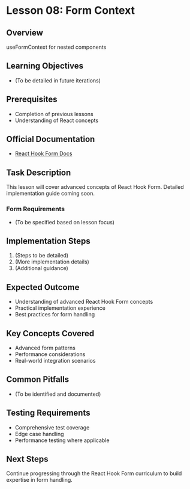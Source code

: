 # Lesson 08: Form Context

## Overview
useFormContext for nested components

## Learning Objectives
- (To be detailed in future iterations)

## Prerequisites
- Completion of previous lessons
- Understanding of React concepts

## Official Documentation
- [React Hook Form Docs](https://react-hook-form.com/docs/useformcontext)

## Task Description
This lesson will cover advanced concepts of React Hook Form. Detailed implementation guide coming soon.

### Form Requirements
- (To be specified based on lesson focus)

## Implementation Steps
1. (Steps to be detailed)
2. (More implementation details)
3. (Additional guidance)

## Expected Outcome
- Understanding of advanced React Hook Form concepts
- Practical implementation experience
- Best practices for form handling

## Key Concepts Covered
- Advanced form patterns
- Performance considerations
- Real-world integration scenarios

## Common Pitfalls
- (To be identified and documented)

## Testing Requirements
- Comprehensive test coverage
- Edge case handling
- Performance testing where applicable

## Next Steps
Continue progressing through the React Hook Form curriculum to build expertise in form handling.

